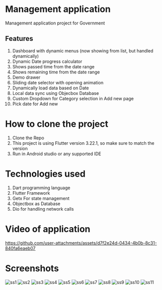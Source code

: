 # Management application 
Management application project for Government

## Features
1. Dashboard with dynamic menus (now showing from list, but handled dynamically)
2. Dynamic Date progress calculator
3. Shows passed time from the date range
4. Shows remaining time from the date range
5. Demo drawer
6. Sliding date selector with opening animation
7. Dynamically load data based on Date
8. Local data sync using Objecbox Database
9. Custom Dropdown for Category selection in Add new page
10. Pick date for Add new

# How to clone the project
1. Clone the Repo
2. This project is using Flutter version 3.22.1, so make sure to match the version
3. Run in Android studio or any supported IDE

# Technologies used
1. Dart programming language
2. Flutter Framework
3. Getx For state management
4. Objectbox as Database
5. Dio for handling network calls

# Video of application
https://github.com/user-attachments/assets/d7f2e24d-0434-4b0b-8c31-840fa6eaeb07

# Screenshots
![ss1](https://github.com/user-attachments/assets/293758c4-bf97-49bc-b313-cfe987951e6b)
![ss2](https://github.com/user-attachments/assets/0316bc13-d0a3-4d71-9287-0af422dbb41c)
![ss3](https://github.com/user-attachments/assets/8a16b5cd-6dc6-481e-987d-9cb4967a8a4d)
![ss4](https://github.com/user-attachments/assets/064ccb1e-a447-4ae8-b980-760f15f50761)
![ss5](https://github.com/user-attachments/assets/340faad9-7000-4e6f-8f57-536d2b928c46)
![ss6](https://github.com/user-attachments/assets/d1086d5b-fbcd-4e9c-bded-79074744f3e3)
![ss7](https://github.com/user-attachments/assets/3cfa62c1-fe57-423c-bdba-74758f7ba21b)
![ss8](https://github.com/user-attachments/assets/1edf889a-9565-4dca-a5d7-73bc1bd1ae3d)
![ss9](https://github.com/user-attachments/assets/ee6901df-c08a-40b1-acd2-64825dd39f8e)
![ss10](https://github.com/user-attachments/assets/423435ef-478a-45f9-a3fb-f5c7e29e2398)
![ss11](https://github.com/user-attachments/assets/d4b8e527-cb33-4da6-9d20-c455fe6bf24f)


